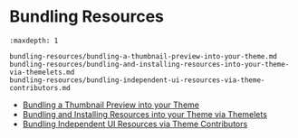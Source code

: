 # Bundling Resources

```{toctree}
:maxdepth: 1

bundling-resources/bundling-a-thumbnail-preview-into-your-theme.md
bundling-resources/bundling-and-installing-resources-into-your-theme-via-themelets.md
bundling-resources/bundling-independent-ui-resources-via-theme-contributors.md
```

* [Bundling a Thumbnail Preview into your Theme](./bundling-resources/bundling-a-thumbnail-preview-into-your-theme.md)
* [Bundling and Installing Resources into your Theme via Themelets](./bundling-resources/bundling-and-installing-resources-into-your-theme-via-themelets.md)
* [Bundling Independent UI Resources via Theme Contributors](./bundling-resources/bundling-independent-ui-resources-via-theme-contributors.md)
